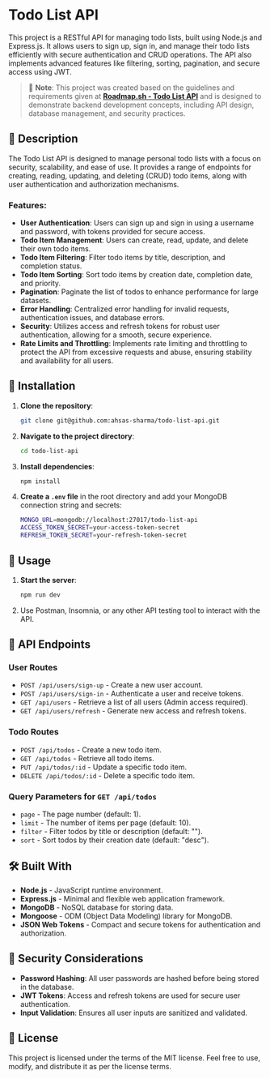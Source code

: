 # Todo List API

This project is a RESTful API for managing todo lists, built using Node.js and Express.js. It allows users to sign up, sign in, and manage their todo lists efficiently with secure authentication and CRUD operations. The API also implements advanced features like filtering, sorting, pagination, and secure access using JWT.

> 📌 **Note**: This project was created based on the guidelines and requirements given at **[Roadmap.sh - Todo List API](https://roadmap.sh/projects/todo-list-api)** and is designed to demonstrate backend development concepts, including API design, database management, and security practices.

## 📜 Description

The Todo List API is designed to manage personal todo lists with a focus on security, scalability, and ease of use. It provides a range of endpoints for creating, reading, updating, and deleting (CRUD) todo items, along with user authentication and authorization mechanisms.

### Features:

- **User Authentication**: Users can sign up and sign in using a username and password, with tokens provided for secure access.
- **Todo Item Management**: Users can create, read, update, and delete their own todo items.
- **Todo Item Filtering**: Filter todo items by title, description, and completion status.
- **Todo Item Sorting**: Sort todo items by creation date, completion date, and priority.
- **Pagination**: Paginate the list of todos to enhance performance for large datasets.
- **Error Handling**: Centralized error handling for invalid requests, authentication issues, and database errors.
- **Security**: Utilizes access and refresh tokens for robust user authentication, allowing for a smooth, secure experience.
- **Rate Limits and Throttling**: Implements rate limiting and throttling to protect the API from excessive requests and abuse, ensuring stability and availability for all users.

## 🚀 Installation

1. **Clone the repository**: 
    ```bash
    git clone git@github.com:ahsas-sharma/todo-list-api.git
    ```
2. **Navigate to the project directory**: 
    ```bash
    cd todo-list-api
    ```
3. **Install dependencies**: 
    ```bash
    npm install
    ```
4. **Create a `.env` file** in the root directory and add your MongoDB connection string and secrets:
    ```bash
    MONGO_URL=mongodb://localhost:27017/todo-list-api
    ACCESS_TOKEN_SECRET=your-access-token-secret
    REFRESH_TOKEN_SECRET=your-refresh-token-secret
    ```

## 📘 Usage

1. **Start the server**: 
    ```bash
    npm run dev
    ```
2. Use Postman, Insomnia, or any other API testing tool to interact with the API.

## 📌 API Endpoints

### User Routes

- `POST /api/users/sign-up` - Create a new user account.
- `POST /api/users/sign-in` - Authenticate a user and receive tokens.
- `GET /api/users` - Retrieve a list of all users (Admin access required).
- `GET /api/users/refresh` - Generate new access and refresh tokens.

### Todo Routes

- `POST /api/todos` - Create a new todo item.
- `GET /api/todos` - Retrieve all todo items.
- `PUT /api/todos/:id` - Update a specific todo item.
- `DELETE /api/todos/:id` - Delete a specific todo item.

### Query Parameters for `GET /api/todos`

- `page` - The page number (default: 1).
- `limit` - The number of items per page (default: 10).
- `filter` - Filter todos by title or description (default: "").
- `sort` - Sort todos by their creation date (default: "desc").

## 🛠️ Built With

- **Node.js** - JavaScript runtime environment.
- **Express.js** - Minimal and flexible web application framework.
- **MongoDB** - NoSQL database for storing data.
- **Mongoose** - ODM (Object Data Modeling) library for MongoDB.
- **JSON Web Tokens** - Compact and secure tokens for authentication and authorization.

## 🔐 Security Considerations

- **Password Hashing**: All user passwords are hashed before being stored in the database.
- **JWT Tokens**: Access and refresh tokens are used for secure user authentication.
- **Input Validation**: Ensures all user inputs are sanitized and validated.

## 📜 License

This project is licensed under the terms of the MIT license. Feel free to use, modify, and distribute it as per the license terms.
